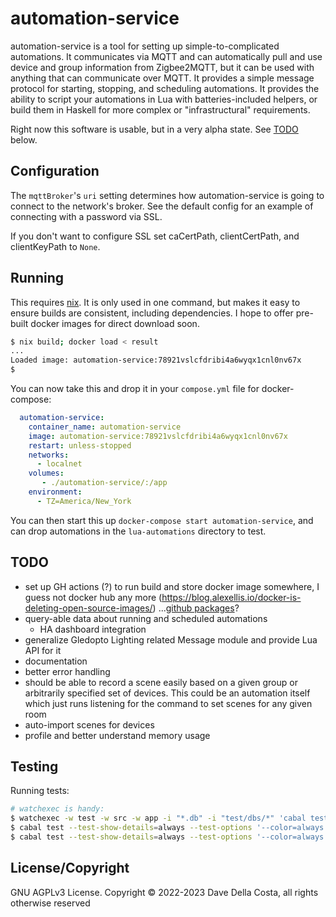 # automation-service

automation-service is a tool for setting up simple-to-complicated automations. It communicates via MQTT and can automatically pull and use device and group information from Zigbee2MQTT, but it can be used with anything that can communicate over MQTT. It provides a simple message protocol for starting, stopping, and scheduling automations. It provides the ability to script your automations in Lua with batteries-included helpers, or build them in Haskell for more complex or "infrastructural" requirements.

Right now this software is usable, but in a very alpha state. See [TODO](#todo) below.


## Configuration

The `mqttBroker`'s `uri` setting determines how automation-service is going to connect to the network's broker. See the default config for an example of connecting with a password via SSL. 

If you don't want to configure SSL set caCertPath, clientCertPath, and clientKeyPath to `None`.


## Running

This requires [nix](https://nixos.org/download.html). It is only used in one command, but makes it easy to ensure builds are consistent, including dependencies. I hope to offer pre-built docker images for direct download soon.

```bash
$ nix build; docker load < result
...
Loaded image: automation-service:78921vslcfdribi4a6wyqx1cnl0nv67x
$

```

You can now take this and drop it in your `compose.yml` file for docker-compose:

```yaml
  automation-service:
    container_name: automation-service
    image: automation-service:78921vslcfdribi4a6wyqx1cnl0nv67x
    restart: unless-stopped
    networks:
      - localnet
    volumes:
       - ./automation-service/:/app
    environment:
      - TZ=America/New_York
```

You can then start this up `docker-compose start automation-service`, and can drop automations in the `lua-automations` directory to test.


## TODO

* set up GH actions (?) to run build and store docker image somewhere, I guess not docker hub any more (https://blog.alexellis.io/docker-is-deleting-open-source-images/) ...[github packages](https://docs.github.com/en/actions/publishing-packages/publishing-docker-images#publishing-images-to-github-packages)?
* query-able data about running and scheduled automations
  * HA dashboard integration
* generalize Gledopto Lighting related Message module and provide Lua API for it
* documentation
* better error handling
* should be able to record a scene easily based on a given group or arbitrarily specified set of devices. This could be an automation itself which just runs listening for the command to set scenes for any given room
* auto-import scenes for devices
* profile and better understand memory usage


## Testing

Running tests:

```bash
# watchexec is handy:
$ watchexec -w test -w src -w app -i "*.db" -i "test/dbs/*" 'cabal test --test-show-details=always --test-options "--color=always"'
$ cabal test --test-show-details=always --test-options '--color=always -l -p Unit'
$ cabal test --test-show-details=always --test-options '--color=always -l -p Integration'
```


## License/Copyright

GNU AGPLv3 License. Copyright © 2022-2023 Dave Della Costa, all rights otherwise reserved
